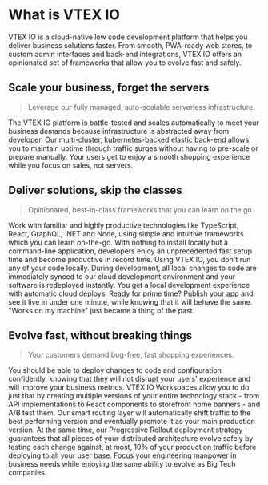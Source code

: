 # What is VTEX IO

VTEX IO is a cloud-native low code development platform that helps you deliver business solutions faster. From smooth, PWA-ready web stores, to custom admin interfaces and back-end integrations, VTEX IO offers an opinionated set of frameworks that allow you to evolve fast and safely.

## Scale your business, forget the servers

> Leverage our fully managed, auto-scalable serverless infrastructure.

The VTEX IO platform is battle-tested and scales automatically to meet your business demands because infrastructure is abstracted away from developer. Our multi-cluster, kubernetes-backed elastic back-end allows you to maintain uptime through traffic surges without having to pre-scale or prepare manually. Your users get to enjoy a smooth shopping experience while you focus on sales, not servers.

## Deliver solutions, skip the classes

> Opinionated, best-in-class frameworks that you can learn on the go.

Work with familiar and highly productive technologies like TypeScript, React, GraphQL, .NET and Node, using simple and intuitive frameworks which you can learn on-the-go. With nothing to install locally but a command-line application, developers enjoy an unprecedented fast setup time and become productive in record time. Using VTEX IO, you don't run any of your code locally. During development, all local changes to code are immediately synced to our cloud development environment and your software is redeployed instantly. You get a local development experience with automatic cloud deploys. Ready for prime time? Publish your app and see it live in under one minute, while knowing that it will behave the same. "Works on my machine" just became a thing of the past.

## Evolve fast, without breaking things

> Your customers demand bug-free, fast shopping experiences.

You should be able to deploy changes to code and configuration confidently, knowing that they will not disrupt your users' experience and will improve your business metrics. VTEX IO Workspaces allow you to do just that by creating multiple versions of your entire technology stack - from API implementations to React components to storefront home banners - and A/B test them. Our smart routing layer will automatically shift traffic to the best performing version and eventually promote it as your main production version. At the same time, our Progressive Rollout deployment strategy guarantees that all pieces of your distributed architecture evolve safely by testing each change against, at most, 10% of your production traffic before deploying to all your user base. Focus your engineering manpower in business needs while enjoying the same ability to evolve as Big Tech companies.
